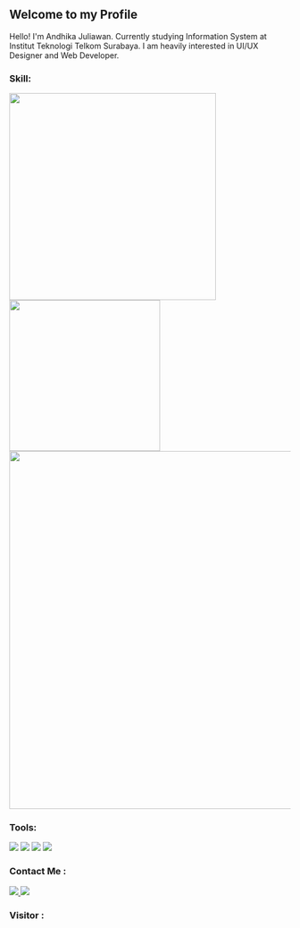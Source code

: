 ## Welcome to my Profile
Hello! I'm Andhika Juliawan. Currently studying Information System at Institut Teknologi Telkom Surabaya. I am heavily interested in UI/UX Designer and Web Developer.

### Skill:
<p align="left">
<a href="https://github.com/andhikajuliawan">
  <img width="370px" src="https://github-readme-stats-eight-theta.vercel.app/api?username=andhikajuliawan&show_icons=true&hide_border=true&theme=algolia&include_all_commits=true&count_private=true"/>
  <img width="270px" src="https://github-readme-stats-eight-theta.vercel.app/api/top-langs/?username=ramadhani059&layout=compact&langs_count=8&hide_border=true&theme=algolia"/>
<img width="640px" src="https://github-readme-streak-stats.herokuapp.com/?user=ramadhani059&hide_border=true&theme=algolia">
</a>
</p>

### Tools:
<p>
    <img src="https://img.shields.io/badge/OS-windows-blue?&logo=windows" />
    <img src="https://img.shields.io/badge/OS-linux-blue?&logo=linux" />
    <img src="https://img.shields.io/badge/Text%20Editor-vs%20code-blue?&logo=visual%20studio%20code&logoColor=blue" />
    <img src="https://img.shields.io/badge/Design-figma-blue?&logo=Figma" />
</p>

### Contact Me :
<a href="https://www.linkedin.com/in/andhikajuliawan/">
    <img src="https://img.shields.io/badge/LinkedIn-0077B5?style=for-the-badge&logo=linkedin&logoColor=white" />
</a>
<a href="mailto:andhikajuliawan29@gmail.com">
  <img src="https://img.shields.io/badge/Gmail-D14836?style=for-the-badge&logo=gmail&logoColor=white" />
</a>

### Visitor :
 

